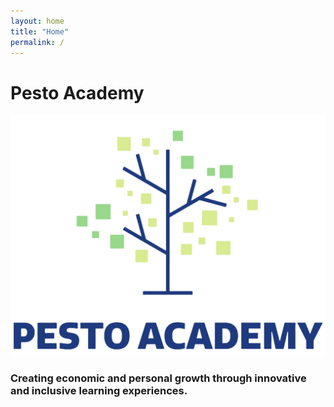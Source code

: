 ```yaml
---
layout: home
title: "Home"
permalink: /
---
```


# Pesto Academy
<img style="float: center;" src="assets/logo/pa_logo_transparent.png">

### Creating economic and personal growth through innovative and inclusive learning experiences.
